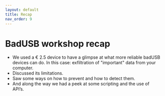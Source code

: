 ```yaml
---
layout: default
title: Recap
nav_order: 9
---
```

# BadUSB workshop recap

- We used a € 2.5 device to have a glimpse at what more reliable badUSB devices can do. In this case: exfiltration of "important" data from your computer.
- Discussed its limitations.
- Saw some ways on how to prevent  and how to detect them.
- And along the way we had a peek at some scripting and the use of API’s.
